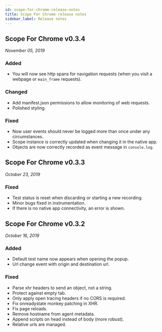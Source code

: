 ```yaml
---
id: scope-for-chrome-release-notes
title: Scope For Chrome release notes
sidebar_label: Release notes
---
```



## Scope For Chrome v0.3.4

*November 05, 2019*

### Added
- You will now see http spans for navigation requests (when you visit a webpage or `main_frame` requests).


### Changed
- Add manifest.json permissions to allow monitoring of web requests.
- Polished styling.

### Fixed
- Now user events should never be logged more than once under any circumstances. 
- Scope instance is correctly updated when changing it in the native app.
- Objects are now correctly recorded as event message in `console.log`.


## Scope For Chrome v0.3.3

*October 23, 2019*

### Fixed
- Test status is reset when discarding or starting a new recording.
- Minor bugs fixed in instrumentation.
- If there is no native app connectivity, an error is shown.


## Scope For Chrome v0.3.2

*October 16, 2019*

### Added
- Default test name now appears when opening the popup.
- Url change event with origin and destination url.

### Fixed
- Parse xhr headers to send an object, not a string.
- Protect against empty tab.
- Only apply open tracing headers if no CORS is required.
- Fix onreadystate monkey patching in XHR.
- Fix page reloads.
- Remove hostname from agent metadata.
- Append scripts on head instead of body (more robust).
- Relative urls are managed.




